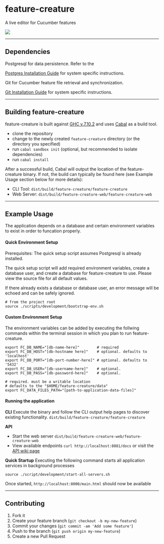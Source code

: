 # feature-creature
A live editor for Cucumber features

![](http://www.homecinemachoice.com/sites/18/images/article_images_month/2012-07/universal%20monsters%20news%2001.jpg)

---

## Dependencies
Postgresql for data persistence. Refer to the

[Postgres Installation Guide](http://www.postgresql.org/download/) for system
specific instructions.

Git for Cucumber feature file retrieval and synchronization.

[Git Installation Guide](https://git-scm.com/book/en/v2/Getting-Started-Installing-Git) for system
specific instructions.

---

## Building feature-creature
feature-creature is built against [GHC v.7.10.2](https://www.haskell.org/ghc/download_ghc_7_10_2) and uses [Cabal](https://www.haskell.org/cabal/download.html) as a build tool.

* clone the repository
* change to the newly created `feature-creature` directory (or the directory you specified)
* run `cabal sandbox init` (optional, but recommended to isolate dependencies)
* run `cabal install`

After a successful build, Cabal will output the location of the feature-creature binary. If not, the build can typically be found here (see Example Usage section below for more details):
- CLI Tool: `dist/build/feature-creature/feature-creature`
- Web Server: `dist/build/feature-creature-web/feature-creature-web`

---

## Example Usage
The application depends on a database and certain environment variables to exist in order to 
funcation properly. 
#### Quick Environment Setup
Prerequisites: The quick setup script assumes Postgresql is already installed.

The quick setup script will add required environment variables, create a database user,
and create a database for feature-creature to use. Please view the source file for all 
default values.

If there already exists a database or database user, an error message will be echoed and 
can be safely ignored.
```
# from the project root
source ./scripts/development/bootstrap-env.sh
```
#### Custom Environment Setup
The environment variables can be added by executing the follwing commands
within the terminal session in which you plan to run feature-creature.
```
export FC_DB_NAME="[db-name-here]"        # required
export FC_DB_HOST="[db-hostname here]"    # optional. defaults to 'localhost'
export FC_DB_PORT="[db-port-number-here]" # optional. defaults to '5432'
export FC_DB_USER="[db-username-here]"    # optional.
export FC_DB_PASS="[db-password-here]"    # optional.

# required. must be a writable location
# defaults to the "$HOME/feature-creature/data"
export FC_DATA_FILES_PATH="[path-to-application-data-files]"
```
#### Running the application
__CLI__
Execute the binary and follow the CLI output help pages to discover existing functionality.
`dist/build/feature-creature/feature-creature`

__API__
- Start the web server `dist/build/feature-creature-web/feature-creature-web`
- View available endpoints `curl http://localhost:8081/docs` or visit the [API wiki page](https://github.com/gust/feature-creature/wiki/API-Documentation)

__Quick Startup__
Executing the following command starts all application services
in background processes
```
source ./script/development/start-all-servers.sh
```
Once started, `http://localhost:8000/main.html` should now be available

---

## Contributing
1. Fork it
2. Create your feature branch (`git checkout -b my-new-feature`)
3. Commit your changes (`git commit -am 'Add some feature'`)
4. Push to the branch (`git push origin my-new-feature`)
5. Create a new Pull Request
